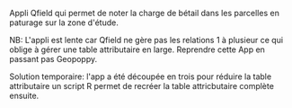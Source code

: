Appli Qfield qui permet de noter la charge de bétail dans les parcelles en paturage sur la zone d'étude.

NB: L'appli est lente car Qfield ne gère pas les relations 1 à plusieur ce qui oblige à gérer une table attributaire en large.
Reprendre cette App en passant pas Geopoppy.

Solution temporaire: l'app a été découpée en trois pour réduire la table attributaire un script R permet de recréer la table attricbutaire complète ensuite.
